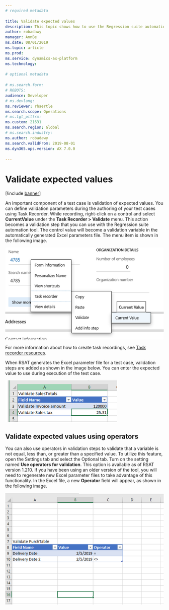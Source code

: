 ```yaml
---
# required metadata

title: Validate expected values
description: This topic shows how to use the Regression suite automation for validation of expected values. 
author: robadawy
manager: AnnBe
ms.date: 08/01/2019
ms.topic: article
ms.prod: 
ms.service: dynamics-ax-platform
ms.technology: 

# optional metadata

# ms.search.form: 
# ROBOTS: 
audience: Developer
# ms.devlang: 
ms.reviewer: rhaertle
ms.search.scope: Operations
# ms.tgt_pltfrm: 
ms.custom: 21631
ms.search.region: Global
# ms.search.industry: 
ms.author: robadawy
ms.search.validFrom: 2019-08-01
ms.dyn365.ops.version: AX 7.0.0

---
```


# Validate expected values

[!include [banner](../../includes/banner.md)]

An important component of a test case is validation of expected values. You can define validation parameters during the authoring of your test cases using Task Recorder. While recording, right-click on a control and select **CurrentValue** under the **Task Recorder > Validate** menu. This action becomes a validation step that you can use with the Regression suite automation tool. The control value will become a validation variable in the automatically generated Excel parameters file. The menu item is shown in the following image.

![Validate menu item](media/validate-test-case.png)
 
For more information about how to create task recordings, see [Task recorder resources](../../user-interface/task-recorder.md).

When RSAT generates the Excel parameter file for a test case, validation steps are added as shown in the image below. You can enter the expected value to use during execution of the test case. 

![validate variables](media/rsat-validate-variables.png)

## Validate expected values using operators

You can also use operators in validation steps to validate that a variable is not equal, less than, or greater than a specified value. To utilize this feature, open the Settings tab and select the Optional tab. Turn on the setting named **Use operators for validation**. This option is available as of RSAT version 1.210. If you have been using an older version of the tool, you will need to regenerate new Excel parameter files to take advantage of this functionality. In the Excel file, a new **Operator** field will appear, as shown in the following image.

![Validation in Excel in earlier version](media/validate-test-case-example.png)

